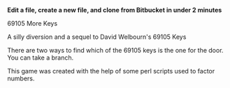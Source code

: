 **Edit a file, create a new file, and clone from Bitbucket in under 2 minutes**

69105 More Keys

A silly diversion and a sequel to David Welbourn's 69105 Keys

There are two ways to find which of the 69105 keys is the one for the door. You can take a branch.

This game was created with the help of some perl scripts used to factor numbers.
